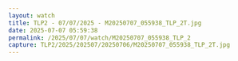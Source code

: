 ```yaml
---
layout: watch
title: TLP2 - 07/07/2025 - M20250707_055938_TLP_2T.jpg
date: 2025-07-07 05:59:38
permalink: /2025/07/07/watch/M20250707_055938_TLP_2
capture: TLP2/2025/202507/20250706/M20250707_055938_TLP_2T.jpg
---
```

